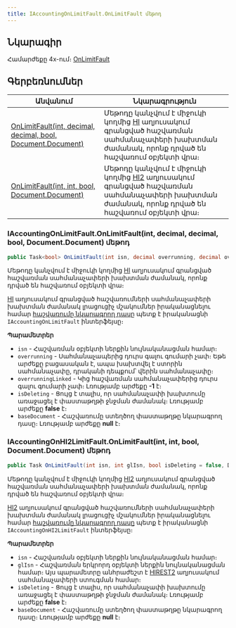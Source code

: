 ```yaml
---
title: IAccountingOnLimitFault.OnLimitFault մեթոդ
---
```


## Նկարագիր

Համարժեքը 4x-ում։ [OnLimitFault](https://armsoft.github.io/as4x-docs/HTM/ProgrGuide/ScriptProcs/OnLimitFault.html)

## Գերբեռնումներ

| Անվանում | Նկարագրություն |
|--|--|
| [OnLimitFault(int, decimal, decimal, bool, Document.Document)](#iaccountingonlimitfaultonlimitfaultint-decimal-decimal-bool-documentdocument-մեթոդ) | Մեթոդը կանչվում է միջուկի կողմից [HI](https://armsoft.github.io/as4x-docs/HTM/ProgrGuide/Database/Hi.html) աղյուսակում գրանցված հաշվառման սահմանաչափերի խախտման ժամանակ, որոնք դրված են հաշվառում օբյեկտի վրա։ |
| [OnLimitFault(int, int, bool, Document.Document)](#iaccountingonhi2limitfaultonlimitfaultint-int-bool-documentdocument-մեթոդ) | Մեթոդը կանչվում է միջուկի կողմից [HI2](https://armsoft.github.io/as4x-docs/HTM/ProgrGuide/Database/Hi2.html) աղյուսակում գրանցված հաշվառման սահմանաչափերի խախտման ժամանակ, որոնք դրված են հաշվառում օբյեկտի վրա։ |

### IAccountingOnLimitFault.OnLimitFault(int, decimal, decimal, bool, Document.Document) մեթոդ

```c#
public Task<bool> OnLimitFault(int isn, decimal overrunning, decimal overrunningLinked = -1, bool isDeleting = false, Document.Document baseDocument = null);
```

Մեթոդը կանչվում է միջուկի կողմից [HI](https://armsoft.github.io/as4x-docs/HTM/ProgrGuide/Database/Hi.html) աղյուսակում գրանցված հաշվառման սահմանաչափերի խախտման ժամանակ, որոնք դրված են հաշվառում օբյեկտի վրա։

[HI](https://armsoft.github.io/as4x-docs/HTM/ProgrGuide/Database/Hi.html) աղյուսակում գրանցված հաշվառումների սահմանաչափերի խախտման ժամանակ լրացուցիչ մշակումներ իրականացնելու համար [հաշվառումը նկարագրող դասը](../accounting.md) պետք է իրականացնի `IAccountingOnLimitFault` ինտերֆեյսը։

**Պարամետրեր**

* `isn` - Հաշվառման օբյեկտի ներքին նույնականացման համար։
* `overrunning` - Սահմանաչապերից դուրս գալու գումարի չափ։ Եթե արժեքը բացասական է, ապա խախտվել է ստորին սահմանաչափը, դրականի դեպքում՝ վերին սահմանաչափը։
* `overrunningLinked` - Կից հաշվառման սահմանաչափերից դուրս գալու գումարի չափ։ Լռությամբ արժեքը **-1** է։
* `isDeleting` - Ցույց է տալիս, որ սահմանաչափի խախտումը առաջացել է փաստաթղթի ջնջման ժամանակ։ Լռությամբ արժեքը **false** է։
* `baseDocument` - Հաշվառումը ստեղծող փաստաթղթը նկարագրող դասը։ Լռությամբ արժեքը **null** է։

### IAccountingOnHI2LimitFault.OnLimitFault(int, int, bool, Document.Document) մեթոդ

```c#
public Task OnLimitFault(int isn, int glIsn, bool isDeleting = false, Document.Document baseDocument = null);
```

Մեթոդը կանչվում է միջուկի կողմից [HI2](https://armsoft.github.io/as4x-docs/HTM/ProgrGuide/Database/Hi2.html) աղյուսակում գրանցված հաշվառման սահմանաչափերի խախտման ժամանակ, որոնք դրված են հաշվառում օբյեկտի վրա։

[HI2](https://armsoft.github.io/as4x-docs/HTM/ProgrGuide/Database/Hi2.html) աղյուսակում գրանցված հաշվառումների սահմանաչափերի խախտման ժամանակ լրացուցիչ մշակումներ իրականացնելու համար [հաշվառումը նկարագրող դասը](../accounting.md) պետք է իրականացնի `IAccountingOnHI2LimitFault` ինտերֆեյսը։

**Պարամետրեր**

* `isn` - Հաշվառման օբյեկտի ներքին նույնականացման համար։
* `glIsn` - Հաշվառման երկրորդ օբյեկտի ներքին նույնականացման համար։ Այս պարամետրը անհրաժեշտ է [HIREST2](https://armsoft.github.io/as4x-docs/HTM/ProgrGuide/Database/Hirest2.html) աղյուսակում սահմանաչափերի ստուգման համար։
* `isDeleting` - Ցույց է տալիս, որ սահմանաչափի խախտումը առաջացել է փաստաթղթի ջնջման ժամանակ։ Լռությամբ արժեքը **false** է։
* `baseDocument` - Հաշվառումը ստեղծող փաստաթղթը նկարագրող դասը։ Լռությամբ արժեքը **null** է։

